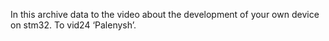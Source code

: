 In this archive data to the video about the development of your own device on stm32. To vid24 ‘Palenysh’.
